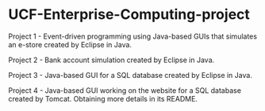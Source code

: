 # UCF-Enterprise-Computing-project
Project 1 - Event-driven programming using Java-based GUIs that simulates an e-store created by Eclipse in Java.

Project 2 - Bank account simulation created by Eclipse in Java.

Project 3 - Java-based GUI for a SQL database created by Eclipse in Java.

Project 4 - Java-based GUI working on the website for a SQL database created by Tomcat. Obtaining more details in its README.
